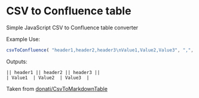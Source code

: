 # CSV to Confluence table

Simple JavaScript CSV to Confluence table converter

Example Use:

```js
csvToConfluence( "header1,header2,header3\nValue1,Value2,Value3", ",", true);
```

Outputs:

```
|| header1 || header2 || header3 ||
| Value1  | Value2  | Value3  |
```

Taken from [donatj/CsvToMarkdownTable](https://github.com/donatj/CsvToMarkdownTable)
